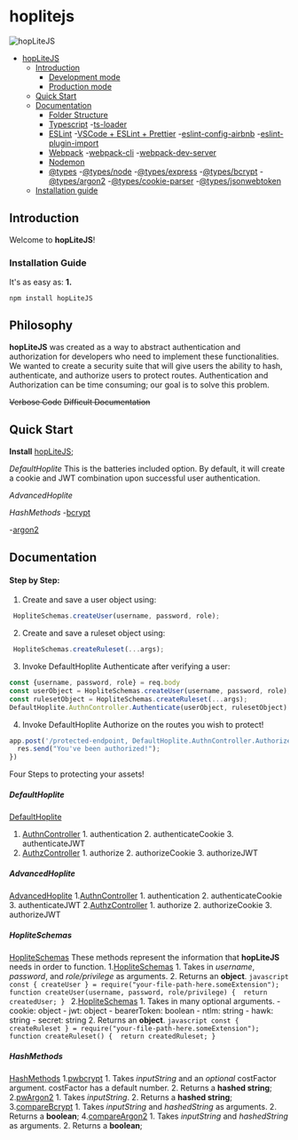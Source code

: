 # hoplitejs
![hopLiteJS](https://i.ibb.co/sPj9Zdp/hoplite.png)
- [hopLiteJS](#hopLiteJS)
  - [Introduction](#introduction)
    - [Development mode](#development-mode)
    - [Production mode](#production-mode)
  - [Quick Start](#quick-start)
  - [Documentation](#documentation)
    - [Folder Structure](#folder-structure)
    - [Typescript](#Typescript)
      -[ts-loader](#ts-loader)
    - [ESLint](#eslint)
      -[VSCode + ESLint + Prettier](#vscode--eslint--prettier)
      -[eslint-config-airbnb](#eslint-config-airbnb)
      -[eslint-plugin-import](#eslint-plugin-import)
    - [Webpack](#webpack)
      -[webpack-cli](#webpack-cli)
      -[webpack-dev-server](#webpack-dev-server)
    - [Nodemon](#nodemon)
    - [@types](#@types)
      -[@types/node](#@types/node)
      -[@types/express](#@types/express)
      -[@types/bcrypt](#@types/bcrypt)
      -[@types/argon2](#@types/argon2)
      -[@types/cookie-parser](#@types/cookie-parser)
      -[@types/jsonwebtoken](#@types/jsonwebtoken)
  - [Installation guide](#installation-guide)

## Introduction
Welcome to **hopLiteJS**!

### Installation Guide
It's as easy as:
**1.**
```
npm install hopLiteJS
```

## Philosophy
**hopLiteJS** was created as a way to abstract authentication and authorization for developers who need to implement these functionalities. We wanted to create a security suite that will give users the ability to hash, authenticate, and authorize users to protect routes. Authentication and Authorization can be time consuming; our goal is to solve this problem.

~~Verbose Code~~
~~Difficult Documentation~~

## Quick Start
**Install** [hopLiteJS](#hopLiteJS);

*DefaultHoplite*
This is the batteries included option. By default, it will create a cookie and JWT combination upon successful user authentication. 

*AdvancedHoplite*

*HashMethods*
  -[bcrypt](#bcrypt)

  -[argon2](#argon2)

## Documentation
#### Step by Step:

1. Create and save a user object using:
```js
 HopliteSchemas.createUser(username, password, role);
```
2. Create and save a ruleset object using:
```js
 HopliteSchemas.createRuleset(...args);
```
3. Invoke DefaultHoplite Authenticate after verifying a user:
```js
const {username, password, role} = req.body
const userObject = HopliteSchemas.createUser(username, password, role);
const rulesetObject = HopliteSchemas.createRuleset(...args);
DefaultHoplite.AuthnController.Authenticate(userObject, rulesetObject)
```
4. Invoke DefaultHoplite Authorize on the routes you wish to protect!
```js
app.post('/protected-endpoint, DefaultHoplite.AuthnController.Authorize, (req, res) => {
  res.send("You've been authorized!");
})
```

Four Steps to protecting your assets!

##### DefaultHoplite
[DefaultHoplite](#DefaultHoplite)
  1. [AuthnController](#AuthnController)
    1. authentication
    2. authenticateCookie
    3. authenticateJWT
  2. [AuthzController](#AuthzController)
    1. authorize
    2. authorizeCookie
    3. authorizeJWT
##### AdvancedHoplite
[AdvancedHoplite](#AdvancedHoplite)
  1.[AuthnController](#AuthnController)
    1. authentication
    2. authenticateCookie
    3. authenticateJWT
  2.[AuthzController](#AuthzController)
    1. authorize
    2. authorizeCookie
    3. authorizeJWT


##### HopliteSchemas
[HopliteSchemas](#HopliteSchemas)
  These methods represent the information that **hopLiteJS** needs in order to function.
  1.[HopliteSchemas](#createHoplite)
    1. Takes in *username*, *password*, and *role/privilege* as arguments.
    2. Returns an **object**.
    ```javascript
    const { createUser } = require("your-file-path-here.someExtension");
    function createUser(username, password, role/privilege) { 
      return createdUser;
    }
    ```
  2.[HopliteSchemas](#createRuleset)
    1. Takes in many optional arguments.
      - cookie: object
      - jwt: object
      - bearerToken: boolean
      - ntlm: string
      - hawk: string
      - secret: string
    2. Returns an **object**.
    ```javascript
    const { createRuleset } = require("your-file-path-here.someExtension");
    function createRuleset() { 
      return createdRuleset;
    }
    ```
##### HashMethods
[HashMethods](#HashMethods)
  1.[pwbcrypt](#pwbcrypt)
    1. Takes *inputString* and an *optional* costFactor argument. costFactor has a default number.
    2. Returns a **hashed string**;
  2.[pwArgon2](#pwArgon2)
    1. Takes *inputString*.
    2. Returns a **hashed string**;
  3.[compareBcrypt](#compareBcrypt)
    1. Takes *inputString* and *hashedString* as arguments.
    2. Returns a **boolean**;
  4.[compareArgon2](#compareArgon2)
    1. Takes *inputString* and *hashedString* as arguments.
    2. Returns a **boolean**;